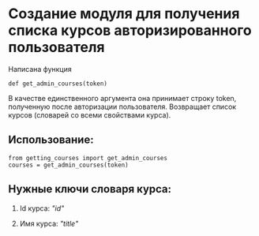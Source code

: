# Создание модуля для получения списка курсов авторизированного пользователя

Написана функция

    def get_admin_courses(token)

В качестве единственного аргумента она принимает строку token, полученную после авторизации пользователя. Возвращает список курсов (словарей со всеми свойствами курса).

## Использование:

    from getting_courses import get_admin_courses
    courses = get_admin_courses(token)

## Нужные ключи словаря курса:

1. Id курса: *"id"*

2. Имя курса: *"title"*
